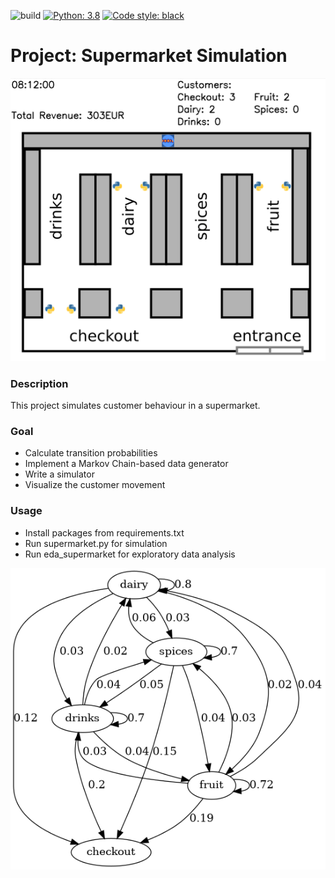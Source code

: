 ![build](https://github.com/senzelden/supermarket_simulation/workflows/supermarket/badge.svg)
[![Python: 3.8](https://img.shields.io/badge/python-3.8-blue.svg)](https://docs.python.org/3.8/)
[![Code style: black](https://img.shields.io/badge/code%20style-black-000000.svg)](https://github.com/psf/black)

# Project: Supermarket Simulation
![supermarket_visualization](images/supermarket.gif)
### Description

This project simulates customer behaviour in a supermarket.

### Goal

* Calculate transition probabilities
* Implement a Markov Chain-based data generator
* Write a simulator
* Visualize the customer movement

### Usage

* Install packages from requirements.txt
* Run supermarket.py for simulation
* Run eda_supermarket for exploratory data analysis

![transition_probabilites](images/transition.png)
